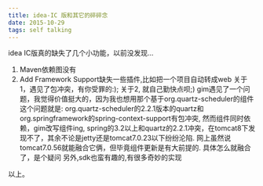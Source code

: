 ```yaml
---
title: idea-IC 版和其它的碎碎念
date: 2015-10-29
tags: self talking
---
```


idea IC版真的缺失了几个小功能，以前没发现...
1. Maven依赖图没有
2. Add Framework Support缺失一些插件,比如把一个项目自动转成web
关于1，遇见了包冲突，有你受罪的:); 关于2, 就自己勤快点呗;)
gim遇见了一个问题，我觉得价值挺大的，因为我也想用那个基于org.quartz-scheduler的组件
这个问题就是:
org.quartz-scheduler的2.2.1版本的quartz和org.springframework的spring-context-support有包冲突, 然而组件同时依赖，gim改写组件ing, spring的3.2以上和quartz的2.2.1冲突，在tomcat8下发现不了，其余不论是jetty还是tomcat7.0.23以下纷纷沦陷. 网上虽然说tomcat7.0.56就能融合它俩，但毕竟组件更新是有大前提的. 具体怎么就融合了，是个疑问
另外,sdk也蛮有趣的,有很多奇妙的实现

以上。
